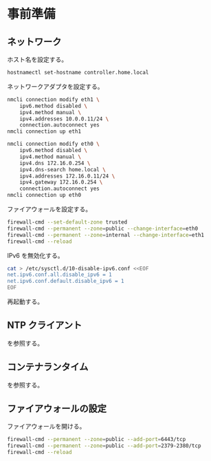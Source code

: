 # 事前準備

## ネットワーク

ホスト名を設定する。

```sh
hostnamectl set-hostname controller.home.local
```

ネットワークアダプタを設定する。

```sh
nmcli connection modify eth1 \
    ipv6.method disabled \
    ipv4.method manual \
    ipv4.addresses 10.0.0.11/24 \
    connection.autoconnect yes
nmcli connection up eth1

nmcli connection modify eth0 \
    ipv6.method disabled \
    ipv4.method manual \
    ipv4.dns 172.16.0.254 \
    ipv4.dns-search home.local \
    ipv4.addresses 172.16.0.11/24 \
    ipv4.gateway 172.16.0.254 \
    connection.autoconnect yes
nmcli connection up eth0
```

ファイアウォールを設定する。

```sh
firewall-cmd --set-default-zone trusted
firewall-cmd --permanent --zone=public --change-interface=eth0
firewall-cmd --permanent --zone=internal --change-interface=eth1
firewall-cmd --reload
```

IPv6 を無効化する。

```sh
cat > /etc/sysctl.d/10-disable-ipv6.conf <<EOF
net.ipv6.conf.all.disable_ipv6 = 1
net.ipv6.conf.default.disable_ipv6 = 1
EOF
```

再起動する。

## NTP クライアント

[](../appendix/time_sync.md) を参照する。

## コンテナランタイム

[](../appendix/container_runtime.md) を参照する。

## ファイアウォールの設定

ファイアウォールを開ける。

```sh
firewall-cmd --permanent --zone=public --add-port=6443/tcp
firewall-cmd --permanent --zone=public --add-port=2379-2380/tcp
firewall-cmd --reload
```
